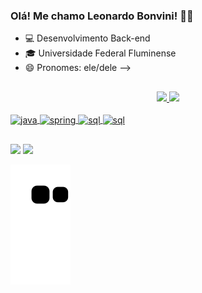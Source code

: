 ### Olá! Me chamo Leonardo Bonvini! 👋👋

- 💻 Desenvolvimento Back-end
- 🎓 Universidade Federal Fluminense
- 😄 Pronomes: ele/dele
-->
##

<div align="center">
  <a href="https://github.com/leobonvini">
  <img height="170em" src="https://github-readme-stats.vercel.app/api?username=leobonvini&show_icons=true&theme=tokyonight&include_all_commits=true&count_private=true"/>
  <img height="170em" src="https://github-readme-stats.vercel.app/api/top-langs/?username=leobonvini&layout=compact&langs_count=7&theme=tokyonight"/>
</div>
  
<div style="display: inline_block"><br>
  <img align="center" alt="java" height="40" width="40" src="https://cdn.jsdelivr.net/gh/devicons/devicon/icons/java/java-original-wordmark.svg" />
  <img align="center" alt="spring" height="40" width="40" src="https://cdn.jsdelivr.net/gh/devicons/devicon/icons/spring/spring-original-wordmark.svg" />
  <img align="center" alt="sql" height="40" width="40" src="https://cdn.jsdelivr.net/gh/devicons/devicon/icons/mysql/mysql-original-wordmark.svg" />
  <img align="center" alt="sql" height="40" width="40" src="https://cdn.jsdelivr.net/gh/devicons/devicon/icons/python/python-original-wordmark.svg" />
  
</div> 
  
##
  
<div> 
 <a href="https://www.linkedin.com/in/leonardobonvini/" target="_blank"><img src="https://img.shields.io/badge/-LinkedIn-%230077B5?style=for-the-badge&logo=linkedin&logoColor=white" target="_blank"></a>
 <a href = "mailto:bonvini.leo@gmail.com"><img src="https://img.shields.io/badge/-Gmail-%23333?style=for-the-badge&logo=gmail&logoColor=red" target="_blank"></a>
 

 ![Snake animation](https://github.com/leobonvini/leobonvini/blob/output/github-contribution-grid-snake.svg)
